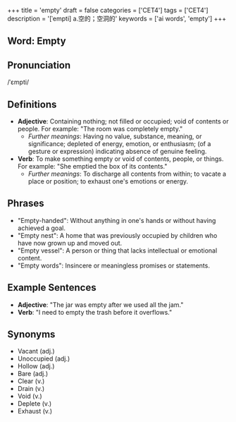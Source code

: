 +++
title = 'empty'
draft = false
categories = ['CET4']
tags = ['CET4']
description = '[ˈempti] a.空的；空洞的'
keywords = ['ai words', 'empty']
+++

## Word: Empty

## Pronunciation
/ˈɛmpti/

## Definitions
- **Adjective**: Containing nothing; not filled or occupied; void of contents or people. For example: "The room was completely empty."
  - *Further meanings*: Having no value, substance, meaning, or significance; depleted of energy, emotion, or enthusiasm; (of a gesture or expression) indicating absence of genuine feeling.
- **Verb**: To make something empty or void of contents, people, or things. For example: "She emptied the box of its contents."
  - *Further meanings*: To discharge all contents from within; to vacate a place or position; to exhaust one's emotions or energy.

## Phrases
- "Empty-handed": Without anything in one's hands or without having achieved a goal.
- "Empty nest": A home that was previously occupied by children who have now grown up and moved out.
- "Empty vessel": A person or thing that lacks intellectual or emotional content.
- "Empty words": Insincere or meaningless promises or statements.

## Example Sentences
- **Adjective**: "The jar was empty after we used all the jam."
- **Verb**: "I need to empty the trash before it overflows."

## Synonyms
- Vacant (adj.)
- Unoccupied (adj.)
- Hollow (adj.)
- Bare (adj.)
- Clear (v.)
- Drain (v.)
- Void (v.)
- Deplete (v.)
- Exhaust (v.)
